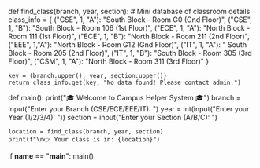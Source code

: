 def find_class(branch, year, section):
    # Mini database of classroom details
    class_info = {
        ("CSE", 1, "A"): "South Block - Room G0 (Gnd Floor)",
        ("CSE", 1, "B"): "South Block - Room 106 (1st Floor)",
        ("ECE", 1, "A"): "North Block  - Room 111 (1st Floor)",
        ("ECE", 1, "B"): "North Block - Room 211 (2nd Floor)",
        ("EEE", 1,"A"): "North Block - Room G12 (Gnd Floor)",
        ("IT", 1, "A"): " South Block - Room 205 (2nd Floor)",
        ("IT", 1, "B"): "South Block - Room 305 (3rd Floor)",
        ("CSM", 1, "A"): "North Block  - Room 311 (3rd Floor)"
    }

    key = (branch.upper(), year, section.upper())
    return class_info.get(key, "No data found! Please contact admin.")

def main():
    print("🎓 Welcome to Campus Helper System 🎓")
    branch = input("Enter your Branch (CSE/ECE/EEE/IT): ")
    year = int(input("Enter your Year (1/2/3/4): "))
    section = input("Enter your Section (A/B/C): ")

    location = find_class(branch, year, section)
    print(f"\n👉 Your class is in: {location}")

if __name__ == "__main__":
    main()